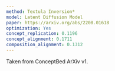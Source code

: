 ```yaml
---
method: Textula Inversion*
model: Latent Diffusion Model
paper: https://arxiv.org/abs/2208.01618
optimization: Yes
concept_replication: 0.1196
concept_alignment: 0.1711
composition_alignment: 0.1312
---
```


Taken from ConceptBed ArXiv v1.